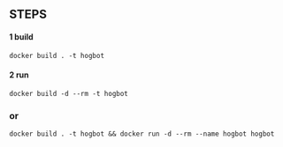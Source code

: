 ## STEPS

#### 1 build 
`docker build . -t hogbot`
#### 2 run
`docker build -d --rm -t hogbot`

### or
`docker build . -t hogbot && docker run -d --rm --name hogbot hogbot`
